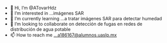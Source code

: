- 👋 Hi, I’m @ATovarHdz
- 👀 I’m interested in ...imágenes SAR
- 🌱 I’m currently learning ...a tratar imágenes SAR para detectar humedad
- 💞️ I’m looking to collaborate on detección de fugas en redes de distribución de agua potable 
- 📫 How to reach me ...a186167@alumnos.uaslp.mx

<!---
ATovarHdz/ATovarHdz is a ✨ special ✨ repository because its `README.md` (this file) appears on your GitHub profile.
You can click the Preview link to take a look at your changes.
--->
